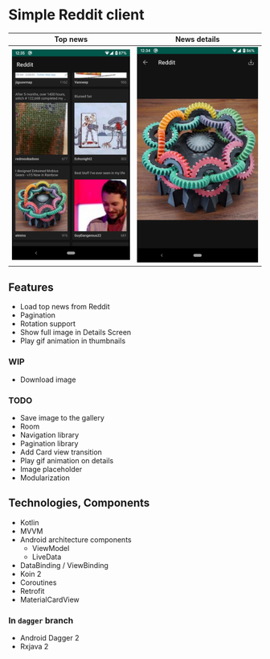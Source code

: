 # Simple Reddit client

Top news|News details
:-:|:-:
![](images/top_news.png)|![](images/news_details.png)

## Features
* Load top news from Reddit
* Pagination
* Rotation support
* Show full image in Details Screen
* Play gif animation in thumbnails

### WIP
* Download image

### TODO
* Save image to the gallery
* Room
* Navigation library
* Pagination library
* Add Card view transition
* Play gif animation on details
* Image placeholder
* Modularization

## Technologies, Components
* Kotlin
* MVVM
* Android architecture components
    * ViewModel
    * LiveData
* DataBinding / ViewBinding
* Koin 2
* Coroutines
* Retrofit
* MaterialCardView

### In `dagger` branch
* Android Dagger 2
* Rxjava 2